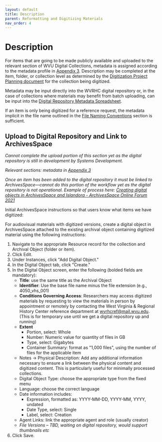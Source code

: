 ```yaml
---
layout: default
title: Description
parent: Reformatting and Digitizing Materials
nav_order: 4
---
```


# Description

For items that are going to be made publicly available and uploaded to the relevant section of WVU Digital Collections, metadata is assigned according to the metadata profile in [Appendix 3](https://elizajames.github.io/digital-preservation-documentation/docs/Appendices/appendix3/). Description may be completed at the item, folder, or collection level as determined by the [Digitization Project Planning document](https://elizajames.github.io/digital-preservation-documentation/assets/files/DigitizationPlanningForm.docx) for the collection being digitized.  

Metadata may be input directly into the WVRHC digital repository or, in the case of collections where materials may benefit from batch uploading, can be input into the [Digital Repository Metadata Spreadsheet](https://elizajames.github.io/digital-preservation-documentation/assets/files/Digital_Repository_Metadata_Template.xlsx).  

If an item is only being digitized for a reference request, the metadata implicit in the file name outlined in the [File Naming Conventions](https://elizajames.github.io/digital-preservation-documentation/docs/Reformatting-And-Digitizing-Materials/digitization-workflows/#file-naming-conventions) section is sufficient. 

## Upload to Digital Repository and Link to ArchivesSpace 

_Cannot complete the upload portion of this section yet as the digital repository is still in development by Systems Development._ 

_Relevant sections: metadata in [Appendix 3](https://elizajames.github.io/digital-preservation-documentation/docs/Appendices/appendix3/)_ 

_Once an item has been added to the digital repository it must be linked to ArchivesSpace—cannot do this portion of the workflow yet as the digital repository is not operational. Example of process here:  [Creating digital objects in ArchivesSpace and Islandora - ArchivesSpace Online Forum 2021](https://www.youtube.com/watch?v=1eX3ryz6TxU&t=2s)_

Initial ArchivesSpace instructions so that users know what items we have digitized: 

For audiovisual materials with digitized versions, create a digital object in ArchivesSpace attached to the existing archival object containing digitized material using the following instructions: 

1. Navigate to the appropriate Resource record for the collection and Archival Object (folder or item).  
2. Click Edit.  
3. Under Instances, click "Add Digital Object." 
4. In the Digital Object tab, click "Create."  
5. In the Digital Object screen, enter the following (bolded fields are mandatory):  
    * __Title__: use the same title as the Archival Object 
    * __Identifier__: Use the base file name minus the file extension (e.g., 4050_vhs_001) 
    * __Conditions Governing Access__: Researchers may access digitized materials by requesting to view the materials in person by appointment or remotely by contacting the West Virginia & Regional History Center reference department at wvrhcref@mail.wvu.edu. (This is for temporary use until we get a digital repository up and running) 
    * __Extent__
        * Portion, select: Whole 
        * Number: Numeric value for quantity of files in GB 
        * Type, select: Gigabytes 
        * Container Summary: format as "1,000 files", using the number of files for the applicable item 
    * Notes -> Physical Description: Add any additional information necessary to ensure a link between the physical content and digitized content. This is particularly useful for minimally processed collections. 
    * Digital Object Type: choose the appropriate type from the fixed menu 
    * Language: choose the correct language 
    * Date information includes:  
        * Expression, formatted as: YYYY-MM-DD, YYYY-MM, YYYY, undated 
        * Date Type, select: Single 
        * Label, select: Creation 
    * Agent Links: link the appropriate agent and role (usually creator) 
    * *File Versions – TBD, waiting on digital repository, would support thumbnails etc*
6. Click Save. 

